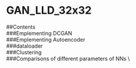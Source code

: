 # GAN_LLD_32x32
##Contents \
###Emplementing DCGAN \
###Emplementing Autoencoder \
###dataloader  \
###Clustering  \
###Comparisons of different parameters of NNs \
